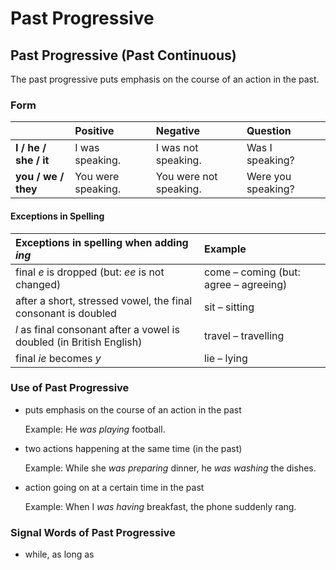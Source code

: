 # Past Progressive



## Past Progressive \(Past Continuous\)

The past progressive puts emphasis on the course of an action in the past.

### Form

|  | Positive | Negative | Question |
| :--- | :--- | :--- | :--- |
| **I / he / she / it** | I was speaking. | I was not speaking. | Was I speaking? |
| **you / we / they** | You were speaking. | You were not speaking. | Were you speaking? |

#### Exceptions in Spelling

| Exceptions in spelling when adding _ing_ | Example |
| :--- | :--- |
| final _e_ is dropped \(but: _ee_ is not changed\) | come – coming \(but: agree – agreeing\) |
| after a short, stressed vowel, the final consonant is doubled | sit – sitting |
| _l_ as final consonant after a vowel is doubled \(in British English\) | travel – travelling |
| final _ie_ becomes _y_ | lie – lying |

### Use of Past Progressive

* puts emphasis on the course of an action in the past

  Example: He _was playing_ football.

* two actions happening at the same time \(in the past\)

  Example: While she _was preparing_ dinner, he _was washing_ the dishes.

* action going on at a certain time in the past

  Example: When I _was having_ breakfast, the phone suddenly rang.

### Signal Words of Past Progressive

* while, as long as

